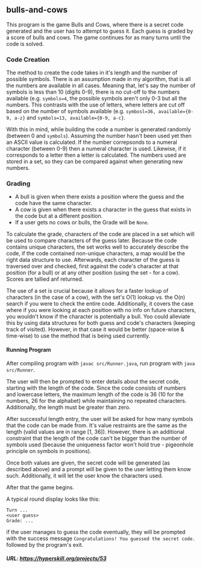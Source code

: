 ## bulls-and-cows

This program is the game Bulls and Cows, where there is a secret code generated and the user has to attempt to guess it.
Each guess is graded by a score of bulls and cows. The game continues for as many turns until the code is solved.

### Code Creation

The method to create the code takes in it's length and the number of possible symbols. There is an assumption made in my algorithm, that is all the numbers are available in all cases. Meaning that, let's say the number of symbols is less than 10 (digits 0-9), there is no cut-off to the numbers available (e.g. `symbols=4`, the possible symbols aren't only 0-3 but all the numbers. This contrasts with the use of letters, where letters are cut off based on the number of symbols available (e.g. `symbosl=36, available={0-9, a-z}` and `symbols=13, available={0-9, a-c}`.

With this in mind, while building the code a number is generated randomly (between 0 and `symbols`). Assuming the number hasn't been used yet then an ASCII value is calculated. If the number correpsonds to a numeral character (between 0-9) then a numeral character is used. Likewise, if it corresponds to a letter then a letter is calculated. The numbers used are stored in a set, so they can be compared against when generating new numbers.

### Grading

- A bull is given when there exists a position where the guess and the code have the same character.
- A cow is given when there exists a character in the guess that exists in the code but at a different position.
- If a user gets no cows or bulls, the Grade will be `None`.

To calculate the grade, characters of the code are placed in a set which will be used to compare characters of the guess later. Because the code contains unique characters, the set works well to accurately describe the code, if the code contained non-unique characters, a map would be the right data structure to use. Afterwards, each character of the guess is traversed over and checked, first against the code's character at that position (for a bull) or at any other position (using the set - for a cow). Scores are tallied anf returned.

The use of a set is crucial because it allows for a faster lookup of characters (in the case of a cow), with the set's O(1) lookup vs. the O(n) search if you were to check the entire code. Additionally, it covers the case where if you were looking at each position with no info on future characters, you wouldn't know if the character is potentially a bull. Yoo could alleviate this by using data structures for both guess and code's characters (keeping track of visited). However, in that case it would be better (space-wise & time-wise) to use the method that is being used currently.

#### Running Program
After compiling program with `javac src/Runner.java`, run program with `java src/Runner`.

The user will then be prompted to enter details about the secret code, starting with the length of the code.
Since the code consists of numbers and lowercase letters, the maximum length of the code is 36 (10 for the numbers, 26 for the alphabet) while maintaining no repeated characters.
Additionally, the length must be greater than zero.

After successful length entry, the user will be asked for how many symbols that the code can be made from. It's value restraints are the same as the length (valid values are in range [1, 36]). However, there is an additional constraint that the length of the code can't be bigger than the number of symbols used (because the uniqueness factor won't hold true - pigeonhole principle on symbols in positions).

Once both values are given, the secret code will be generated (as described above) and a prompt will be given to the user letting them know such. Additionally, it will let the user know the characters used.

After that the game begins.

A typical round display looks like this:

```
Turn ...
<user guess>
Grade: ...
```

if the user manages to guess the code eventually, they will be prompted with the success message `Congratulations! You guessed the secret code.` followed by the program's exit.


##### URL: https://hyperskill.org/projects/53
